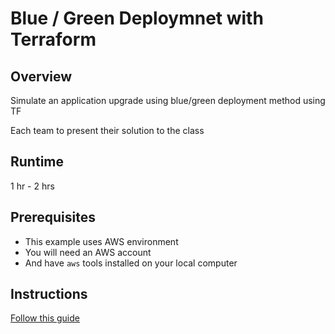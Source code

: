 # Blue / Green Deploymnet with Terraform

## Overview

Simulate an application upgrade using blue/green deployment method using TF

Each team to present their solution to the class

## Runtime

1 hr - 2 hrs

## Prerequisites

* This example uses AWS environment
* You will need an AWS account
* And have `aws` tools installed on your local computer

## Instructions

[Follow this guide](https://developer.hashicorp.com/terraform/tutorials/applications/blue-green-canary-tests-deployments)